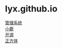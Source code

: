# lyx.github.io 
<a href="https://zheshiliuyixiaoa.github.io/zuye02/html/guanlixitong.html">管理系统</a>
<br>
<a href="https://zheshiliuyixiaoa.github.io/zuye02/html/xiaolu.html">小鹿</a>
<br>
<a href="https://zheshiliuyixiaoa.github.io/%E5%BC%80%E6%BA%90/html/zuoye.html">开源</a>
<br>
<a href="https://zheshiliuyixiaoa.github.io/zhengfangti.html">正方体</a>
